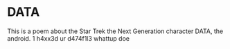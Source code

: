 # DATA
This is a poem about the Star Trek the Next Generation character DATA, the android.
1 h4xx3d ur d474f1l3 whattup doe
